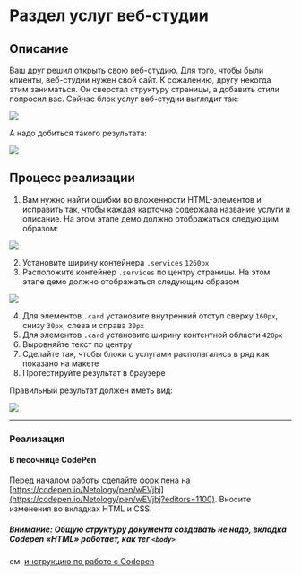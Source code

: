 # Раздел услуг веб-студии

## Описание

Ваш друг решил открыть свою веб-студию. Для того, чтобы были клиенты, веб-студии нужен свой сайт. К сожалению, другу некогда этим заниматься. Он сверстал структуру страницы, а добавить стили попросил вас. 
Сейчас блок услуг веб-студии выглядит так: 

![](https://netology-code.github.io/html-2-homeworks/sources/2-1/web-studio-before.png)

А надо добиться такого результата: 

![](https://netology-code.github.io/html-2-homeworks/sources/2-1/web-studio-after.png)

## Процесс реализации

1. Вам нужно найти ошибки во вложенности HTML-элементов и исправить так, чтобы каждая карточка содержала название услуги и описание. На этом этапе демо должно отображаться следующим образом:

![](https://netology-code.github.io/html-2-homeworks/sources/2-1/web-studio-stage1.jpg)

2. Установите ширину контейнера `.services` `1260px`
3. ​​Расположите контейнер `.services` по центру страницы. На этом этапе демо должно отображаться следующим образом

![](https://netology-code.github.io/html-2-homeworks/sources/2-1/web-studio-stage2.jpg)
 
4. Для элементов `.card` установите внутренний отступ сверху `160px`, снизу `30px`, слева и справа `30px`
5. Для элементов `.card` установите ширину контентной области `420px`
6. Выровняйте текст по центру
7. Сделайте так, чтобы блоки с услугами располагались в ряд как показано на макете
8. Протестируйте результат в браузере

Правильный результат должен иметь вид:
 
 ![](https://netology-code.github.io/html-2-homeworks/sources/2-1/web-studio-after.png)

---

### Реализация

#### В песочнице CodePen

Перед началом работы сделайте форк пена на [https://codepen.io/Netology/pen/wEVjbj](https://codepen.io/Netology/pen/wEVjbj?editors=1100). Вносите изменения во вкладках HTML и CSS.

##### Внимание: Общую структуру документа создавать не надо, вкладка Codepen «HTML» работает, как тег `<body>`
см. [инструкцию по работе с Codepen](https://netology-university.bitbucket.io/guides/wm/codepen-guide/)
